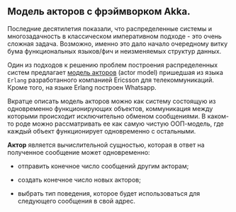 ## Модель акторов с фрэймворком Akka.

Последние десятилетия показали, что распределенные системы и многозадачность в классическом императивном подходе - это 
очень сложная задача. Возможно, именно это дало начало очередному витку бума функциональных языков/фич и неизменяемых структур данных.

Один из подходов к решению проблем построения распределенных систем предлагает [модель акторов](https://ru.wikipedia.org/wiki/модель_акторов)
 (actor model) пришедшая из языка `Erlang` разработанного компанией Ericsson для телекоммуникаций. Кроме того, на языке 
 Erlang построен Whatsapp.

Вкратце описать модель акторов можно как систему состоящую из одновременно функционирующих объектов, коммуникация между 
которыми происходит исключительно обменом сообщениями. В каком-то роде можно рассматривать ее как самую чистую ООП-модель, 
где каждый объект функционирует одновременно с остальными.

**Актор** является вычислительной сущностью, которая в ответ на полученное сообщение может одновременно:

* отправить конечное число сообщений другим акторам;

* создать конечное число новых акторов;

* выбрать тип поведения, которое будет использоваться для следующего сообщения в свой адрес.
